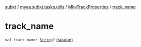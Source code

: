 [subkt](../../index.md) / [myaa.subkt.tasks.utils](../index.md) / [MkvTrackProperties](index.md) / [track_name](./track_name.md)

# track_name

`val track_name: `[`String`](https://kotlinlang.org/api/latest/jvm/stdlib/kotlin/-string/index.html)`?` [(source)](https://github.com/Myaamori/SubKt/blob/0.1.10/src/main/kotlin/myaa/subkt/tasks/utils/mkvmerge.kt#L109)